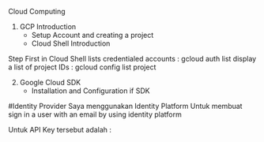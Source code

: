 Cloud Computing
1. GCP Introduction
    - Setup Account and creating a project
    - Cloud Shell Introduction

Step First in Cloud Shell
lists credentialed accounts : gcloud auth list
display a list of project IDs : gcloud config list project


2. Google Cloud SDK
    - Installation and Configuration if SDK


#Identity Provider
Saya menggunakan Identity Platform
Untuk membuat sign in a user with an email by using identity platform

Untuk API Key tersebut adalah :

<script src="https://www.gstatic.com/firebasejs/8.0/firebase.js"></script>
<script>
  var config = {
    apiKey: "AIzaSyB0rLTFUfOTy2lDrXpUFqpSM2Mxa6B8jZA",
    authDomain: "mokel-on.firebaseapp.com",
  };
  firebase.initializeApp(config);
</script>
